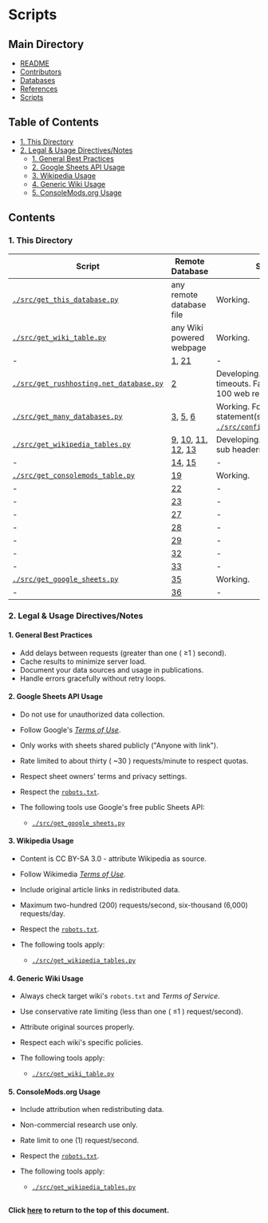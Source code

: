 # Scripts

## Main Directory

- [README](../README.md)
- [Contributors](../CONTRIBUTORS.md)
- [Databases](../databases/README.md)
- [References](../REFERENCES.md)
- [Scripts](./README.md)

## Table of Contents

- [1. This Directory](#1-this-directory)
- [2. Legal & Usage Directives/Notes](#2-legal--usage-directivesnotes)
  - [1. General Best Practices](#1-general-best-practices)
  - [2. Google Sheets API Usage](#2-google-sheets-api-usage)
  - [3. Wikipedia Usage](#3-wikipedia-usage)
  - [4. Generic Wiki Usage](#4-generic-wiki-usage)
  - [5. ConsoleMods.org Usage](#5-consolemodsorg-usage)

## Contents

### 1. This Directory

| Script                                          | Remote Database                 | Status                                                                        |
| ----------------------------------------------- | ------------------------------- | ----------------------------------------------------------------------------- |
| [`./src/get_this_database.py`][100A]            | any remote database file        | Working.                                                                      |
| [`./src/get_wiki_table.py`][100B]               | any Wiki powered webpage        | Working.                                                                      |
| -                                               | [1],  [21]                      | -                                                                             |
| [`./src/get_rushhosting.net_database.py`][1002] | [2]                             | Developing. Suffers timeouts. Fails every 50 to 100 web requests.             |
| [`./src/get_many_databases.py`][1003]           | [3],  [5],  [6]                 | Working. For SQL query statement(s), see [`./src/config_databases.py`][1103]. |
| [`./src/get_wikipedia_tables.py`][1009]         | [9],  [10],  [11],  [12],  [13] | Developing. Does not parse sub headers correctly.                             |
| -                                               | [14],  [15]                     | -                                                                             |
| [`./src/get_consolemods_table.py`][1019]        | [19]                            | Working.                                                                      |
| -                                               | [22]                            | -                                                                             |
| -                                               | [23]                            | -                                                                             |
| -                                               | [27]                            | -                                                                             |
| -                                               | [28]                            | -                                                                             |
| -                                               | [29]                            | -                                                                             |
| -                                               | [32]                            | -                                                                             |
| -                                               | [33]                            | -                                                                             |
| [`./src/get_google_sheets.py`][1035]            | [35]                            | Working.                                                                      |
| -                                               | [36]                            | -                                                                             |

[100A]: ./src/get_this_database.py
[100B]: ./src/get_wiki_table.py
[1002]: ./src/get_rushhosting.net_database.py
[1003]: ./src/get_many_databases.py
[1103]: ./src/config_databases.py
[1009]: ./src/get_wikipedia_tables.py
[1019]: ./src/get_consolemods_table.py
[1035]: ./src/get_google_sheets.py

### 2. Legal & Usage Directives/Notes

#### 1. General Best Practices

- Add delays between requests (greater than one ( ≥1 ) second).
- Cache results to minimize server load.
- Document your data sources and usage in publications.
- Handle errors gracefully without retry loops.

#### 2. Google Sheets API Usage

- Do not use for unauthorized data collection.
- Follow Google's [*Terms of Use*][2200].
- Only works with sheets shared publicly ("Anyone with link").
- Rate limited to about thirty ( ~30 ) requests/minute to respect quotas.
- Respect sheet owners' terms and privacy settings.
- Respect the [`robots.txt`][2201].

- The following tools use Google's free public Sheets API:
  - [`./src/get_google_sheets.py`][1035]

[2200]: https://developers.google.com/terms
[2201]: https://google.com/robots.txt

#### 3. Wikipedia Usage

- Content is CC BY-SA 3.0 - attribute Wikipedia as source.
- Follow Wikimedia [*Terms of Use*][2300].
- Include original article links in redistributed data.
- Maximum two-hundred (200) requests/second, six-thousand (6,000) requests/day.
- Respect the [`robots.txt`][2301].

- The following tools apply:
  - [`./src/get_wikipedia_tables.py`][1009]

[2300]: https://foundation.wikimedia.org/wiki/Terms_of_Use
[2301]: https://www.wikipedia.org/robots.txt

#### 4. Generic Wiki Usage

- Always check target wiki's `robots.txt` and *Terms of Service*.
- Use conservative rate limiting (less than one ( ≤1 ) request/second).
- Attribute original sources properly.
- Respect each wiki's specific policies.

- The following tools apply:
  - [`./src/get_wiki_table.py`][100B]

#### 5. ConsoleMods.org Usage

- Include attribution when redistributing data.
- Non-commercial research use only.
- Rate limit to one (1) request/second.
- Respect the [`robots.txt`][2500].

- The following tools apply:
  - [`./src/get_wikipedia_tables.py`][1019]

[2500]: https://www.consolemods.org/robots.txt

##
#### Click [here](#scripts) to return to the top of this document.

[1]: ../REFERENCES.md/#1
[2]: ../REFERENCES.md/#2
[3]: ../REFERENCES.md/#3
[4]: ../REFERENCES.md/#4
[5]: ../REFERENCES.md/#5
[6]: ../REFERENCES.md/#6
[7]: ../REFERENCES.md/#7
[8]: ../REFERENCES.md/#8
[9]: ../REFERENCES.md/#9
[10]: ../REFERENCES.md/#10
[11]: ../REFERENCES.md/#11
[12]: ../REFERENCES.md/#12
[13]: ../REFERENCES.md/#13
[14]: ../REFERENCES.md/#14
[15]: ../REFERENCES.md/#15
[16]: ../REFERENCES.md/#16
[17]: ../REFERENCES.md/#17
[18]: ../REFERENCES.md/#18
[19]: ../REFERENCES.md/#19
[20]: ../REFERENCES.md/#20
[21]: ../REFERENCES.md/#21
[22]: ../REFERENCES.md/#22
[23]: ../REFERENCES.md/#23
[24]: ../REFERENCES.md/#24
[25]: ../REFERENCES.md/#25
[26]: ../REFERENCES.md/#26
[27]: ../REFERENCES.md/#27
[28]: ../REFERENCES.md/#28
[29]: ../REFERENCES.md/#29
[30]: ../REFERENCES.md/#30
[31]: ../REFERENCES.md/#31
[32]: ../REFERENCES.md/#32
[33]: ../REFERENCES.md/#33
[34]: ../REFERENCES.md/#34
[35]: ../REFERENCES.md/#35
[36]: ../REFERENCES.md/#36
[37]: ../REFERENCES.md/#37
[38]: ../REFERENCES.md/#38